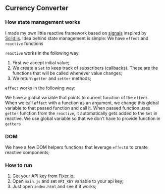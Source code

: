 ## Currency Converter

### How state management works
I made my own little reactive framework based on [signals](https://solidjs.com/tutorial/introduction_signals) inspired by [Solid.js](https://solidjs.com).
Idea behind state management is simple:
We have `effect` and `reactive` functions

`reactive` works in the following way:

1. First we accept initial value;
2. We create a `Set` to keep track of subscribers (callbacks). These are the functions that will be called whenever value changes;
3. We return `getter` and `setter` methods;

`effect` works in the following way: 

We have a global variable that points to current function of the `effect`. When we call `effect` with a function as an argument, 
we change this global variable to that passed function and call it. When passed function uses `getter` function from the `reactive`,
it automatically gets added to the `Set` in reactive. We use global variable so that we don't have to provide function in `getter`s

### DOM
We have a few DOM helpers functions that leverage `effect`s to create reactive components;

### How to run
1. Get your API key from [Fixer.io](https://fixer.io);
2. Open `main.js` and set `API_KEY` variable to your api key;
3. Just open `index.html` and see if it works;
